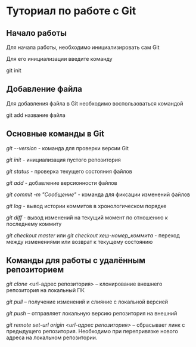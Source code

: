 # Туториал по работе с Git 
 
## Начало работы 
 
Для начала работы, необходимо инициализировать сам Git 
 
Для его инициализации введите команду  
 
 
  git init 
 
 
## Добавление файла 
 
Для добавления файла в Git необходимо воспользоваться командой  
 
 
git add название файла 
 
 
## Основные команды в Git 
 
*git --version* - команда для проверки версии Git 
 
*git init* - инициализация пустого репозитория 
 
*git status* - проверка текущего состояния файлов 
 
*git add* - добавление версионности файлов 
 
*git commit -m "Сообщение"* - команда для фиксации изменений файлов 
 
*git log* - вывод истории коммитов в хронологическом порядке 
 
*git diff* - вывод изменений на текущий момент по отношению к последнему коммиту 
 
*git checkout master* или *git checkout хеш-номер_коммита* - переход между изменениями или возврат к текущему состоянию 
 
## Команды для работы с удалённым репозиторием 
 
*git clone* <url-адрес репозитория> – клонирование внешнего репозитория на  локальный ПК 
 
*git pull* – получение изменений и слияние с локальной версией 
 
*git push* – отправляет локальную версию репозитория на внешний 
 
*git remote set-url origin <url-адрес репозитория>* – сбрасывает линк с предыдущего репозитория. Необходимо при перепривязке нового адреса на локальном репозитории.